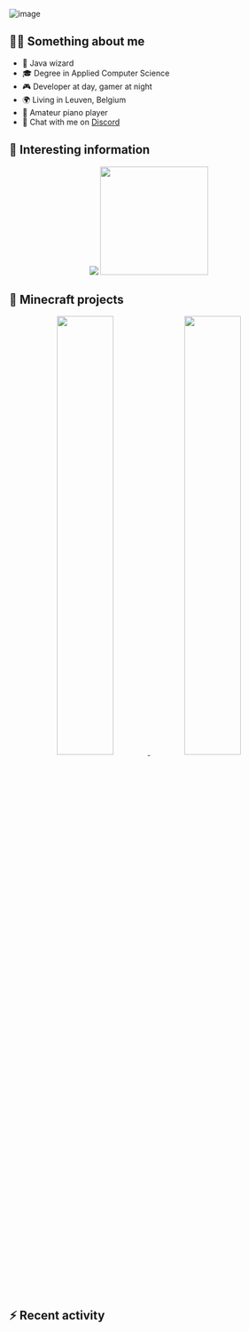 
![image](https://user-images.githubusercontent.com/8937042/228059398-2a4d9f4b-7f35-48c1-afe2-ec262d816c05.png)

## 💁🏻 Something about me

- 🧙 Java wizard
- 🎓 Degree in Applied Computer Science
- 🎮 Developer at day, gamer at night
- 🌍 Living in Leuven, Belgium
- 🎹 Amateur piano player
- 💬 Chat with me on [Discord](https://discord.gg/dNWfCajm2F)

## 🤔 Interesting information

<p align="center">
  <img src="https://github-readme-streak-stats.herokuapp.com/?user=jorisguffens&theme=transparent&border=00000000&stroke=00000000&disable_animations=true" />
  <img src="https://github-readme-stats.vercel.app/api/top-langs/?username=jorisguffens&layout=compact&hide_progress=true&theme=transparent&hide_border=true" height="195" />
</p>

## 🧊 Minecraft projects

<p align="center">
  <a href="https://github.com/jorisguffens/KingdomCraft">
    <img src="https://user-images.githubusercontent.com/8937042/228071376-2436708c-7ded-43e1-9e8b-d618ec27dfbe.png" width="45%"/>
  </a>
  <a href="https://github.com/GufliMC">
    <img src="https://user-images.githubusercontent.com/8937042/228071320-ae6f5aa9-1337-4fa6-aeb3-cfc471e46750.png" width="45%"/>
  </a>
</p>

## ⚡ Recent activity

<!--START_SECTION:activity-->
